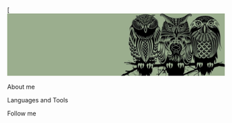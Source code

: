 
[![Header](https://github.com/savushkaO/savushkaO/blob/main/assets/sova3.jpg)

About me 

Languages and Tools 


Follow me 

